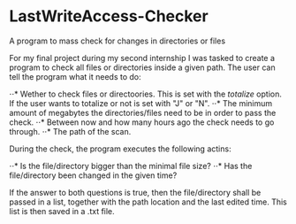 # LastWriteAccess-Checker
A program to mass check for changes in directories or files

For my final project during my second internship I was tasked to create a program to check all files or directories inside a given path. The user can tell the program what it needs to do:

⋅⋅* Wether to check files or directoories. This is set with the *totalize* option. If the user wants to totalize or not is set with "J" or "N".
⋅⋅* The minimum amount of megabytes the directories/files need to be in order to pass the check.
⋅⋅* Between now and how many hours ago the check needs to go through.
⋅⋅* The path of the scan.

During the check, the program executes the following actins:

⋅⋅* Is the file/directory bigger than the minimal file size?
⋅⋅* Has the file/directory been changed in the given time?

If the answer to both questions is true, then the file/directory shall be passed in a list, together with the path location and the last edited time. This list is then saved in a .txt file.
